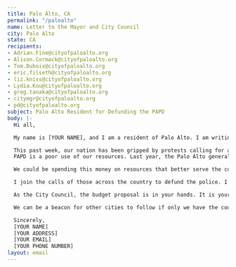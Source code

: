 ```yaml
---
title: Palo Alto, CA
permalink: "/paloalto"
name: Letter to the Mayor and City Council
city: Palo Alto
state: CA
recipients:
- Adrian.Fine@cityofpaloalto.org
- Alison.Cormack@cityofpaloalto.org
- Tom.Dubois@cityofpaloalto.org
- eric.filseth@cityofpaloalto.org
- liz.kniss@cityofpaloalto.org
- Lydia.Kou@cityofpaloalto.org
- greg.tanaka@cityofpaloalto.org
- citymgr@cityofpaloalto.org
- pd@cityofpaloalto.org
subject: Palo Alto Resident for Defunding the PAPD
body: |-
  Hi all,

  My name is [YOUR NAME], and I am a resident of Palo Alto. I am writing to demand that the City Council adopts a People’s Budget that prioritizes community wellbeing and redirects funding away from the police.

  This past week, our nation has been gripped by protests calling for a rapid and meaningful reconsideration of the role of policing in communities as well as an end to racism and anti-Blackness in America. The Bay Area has been at the forefront of much of this action. Accordingly, it has come to my attention that the budget for 2021 is being decided as these protests continue.
  PAPD is a poor use of our resources. Last year, the Palo Alto general fund spent 43.8 million dollars on the PAPD. This means PAPD cost us taxpayers more than was spent on libraries, parks, arts, sciences, and recreation programs combined.

  We could be spending this money on resources that better serve the community, like affordable housing, mental health resources, and the library system just to name a few. Amidst a pandemic in which everyone has been affected monetarily, the police system should be the first to be defunded. There are other far more important initiatives that need our money.

  I join the calls of those across the country to defund the police. I demand a budget that adequately and effectively meets the needs of at-risk Palo Alto residents during this trying and uncertain time, when livelihoods are on the line. I call on you to slash the PAPD budget and instead meaningfully reallocate funds towards social programs and resources that support housing, jobs, education, health care, child care, and other critical community needs. We demand a budget that supports community wellbeing, rather than empowers the police forces that tear them apart.

  As the City Council, the budget proposal is in your hands. It is your duty to represent your constituents. I am urging you to completely revise the budget for the 2020-2021 fiscal year.

  We can be a beacon for other cities to follow if only we have the courage to change.

  Sincerely,
  [YOUR NAME]
  [YOUR ADDRESS]
  [YOUR EMAIL]
  [YOUR PHONE NUMBER]
layout: email
---
```

